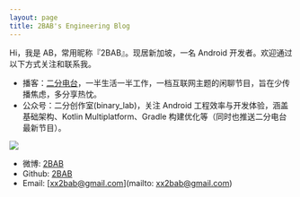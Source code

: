 ```yaml
---
layout: page
title: 2BAB's Engineering Blog
---
```


Hi，我是 AB，常用昵称『2BAB』。现居新加坡，一名 Android 开发者。欢迎通过以下方式关注和联系我。

- 播客：[二分电台](https://binary.2bab.me/)，一半生活一半工作，一档互联网主题的闲聊节目，旨在少传播焦虑，多分享热忱。
- 公众号：二分创作室(binary_lab)，关注 Android 工程效率与开发体验，涵盖基础架构、Kotlin Multiplatform、Gradle 构建优化等（同时也推送二分电台最新节目）。

![](https://2bab-images.lastmayday.com/blog/qrcode_for_gh_3fca54314805_344.jpg?imageslim)

- 微博: [2BAB](https://weibo.com/2bab)
- Github: [2BAB](https://github.com/2BAB)
- Email: [xx2bab@gmail.com](mailto: xx2bab@gmail.com)

